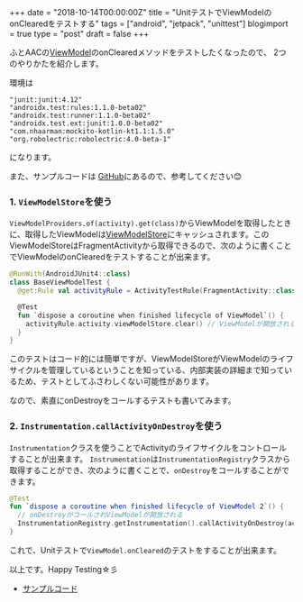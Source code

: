 +++
date = "2018-10-14T00:00:00Z"
title = "UnitテストでViewModelのonClearedをテストする"
tags = ["android", "jetpack", "unittest"]
blogimport = true
type = "post"
draft = false
+++

ふとAACの[ViewModel](https://developer.android.com/reference/androidx/lifecycle/ViewModel)のonClearedメソッドをテストしたくなったので、 2つのやりかたを紹介します。

環境は

```
"junit:junit:4.12"
"androidx.test:rules:1.1.0-beta02"
"androidx.test:runner:1.1.0-beta02"
"androidx.test.ext:junit:1.0.0-beta02"
"com.nhaarman:mockito-kotlin-kt1.1:1.5.0"
"org.robolectric:robolectric:4.0-beta-1"
```

になります。

また、サンプルコードは [GitHub](https://github.com/satoshun-android-example/Tests/blob/master/app/src/test/java/com/github/satoshun/example/architectures/BaseViewModelTest.kt)にあるので、参考してください😊

### 1. `ViewModelStore`を使う

`ViewModelProviders.of(activity).get(class)`からViewModelを取得したときに、取得したViewModelは[ViewModelStore](https://developer.android.com/reference/androidx/lifecycle/ViewModelStore)にキャッシュされます。このViewModelStoreはFragmentActivityから取得できるので、次のように書くことでViewModelのonClearedをテストすることが出来ます。

```kotlin
@RunWith(AndroidJUnit4::class)
class BaseViewModelTest {
  @get:Rule val activityRule = ActivityTestRule(FragmentActivity::class.java)

  @Test
  fun `dispose a coroutine when finished lifecycle of ViewModel`() {
    activityRule.activity.viewModelStore.clear() // ViewModelが開放される
  }
}
```

このテストはコード的には簡単ですが、ViewModelStoreがViewModelのライフサイクルを管理しているということを知っている、内部実装の詳細まで知っているため、テストとしてふさわしくない可能性があります。

なので、素直にonDestroyをコールするテストも書いてみます。

### 2. `Instrumentation.callActivityOnDestroy`を使う

`Instrumentation`クラスを使うことでActivityのライフサイクルをコントロールすることが出来ます。
`Instrumentation`は`InstrumentationRegistry`クラスから取得することができ、次のように書くことで、`onDestroy`をコールすることができます。

```kotlin
@Test
fun `dispose a coroutine when finished lifecycle of ViewModel 2`() {
  // onDestroyがコールされViewModelが開放される
  InstrumentationRegistry.getInstrumentation().callActivityOnDestroy(activityRule.activity)
}
```

これで、Unitテストで`ViewModel.onCleared`のテストをすることが出来ます。

以上です。Happy Testing☆彡

- [サンプルコード](https://github.com/satoshun-android-example/Tests/blob/master/app/src/test/java/com/github/satoshun/example/architectures/BaseViewModelTest.kt)
